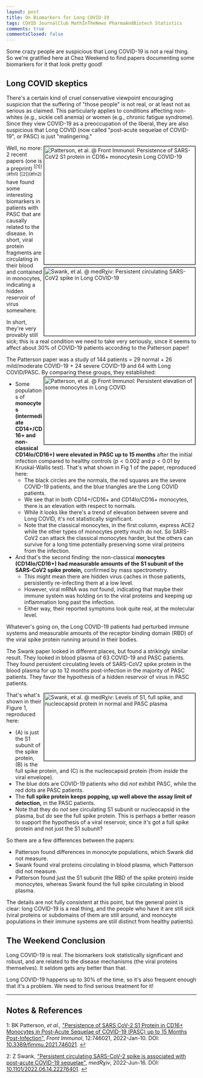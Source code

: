 ```yaml
---
layout: post
title: On Biomarkers for Long COVID-19
tags: COVID JournalClub MathInTheNews PharmaAndBiotech Statistics
comments: true
commentsClosed: false
---
```


Some crazy people are suspicious that Long COVID-19 is not a real thing.  So we're gratified here
at Chez Weekend to find papers documenting some biomarkers for it that look pretty good!  

## Long COVID skeptics  

There's a certain kind of cruel conservative viewpoint encouraging suspicion that the
suffering of "those people" is not real, or at least not as serious as claimed.  This
particularly applies to conditions affecting non-whites (e.g., sickle cell anemia) or
women (e.g., chronic fatigue syndrome).  Since they view COVID-19 as a preoccupation of
the liberal, they are also suspicious that Long COVID (now called "post-acute sequelae of
COVID-19", or PASC) is just "malingering."  

<img src="{{ site.baseurl }}/images/2022-06-23-long-covid-biomarkers-front-immunol-1.jpg" width="400" height="313" alt="Patterson, et al. @ Front Immunol: Persistence of SARS-CoV2 S1 protein in CD16+ monocytesin Long COVID-19" title="Patterson, et al. @ Front Immunol: Persistence of SARS-CoV2 S1 protein in CD16+ monocytesin Long COVID-19" style="float: right; margin: 3px 3px 3px 3px; border: 1px solid #000000;">
<img src="{{ site.baseurl }}/images/2022-06-23-long-covid-biomarkers-medrxiv-1.jpg" width="400" height="181" alt="Swank, et al. @ medR&chi;iv: Persistent circulating SARS-CoV2 spike in Long COVID-19" title="Swank, et al. @ medR&chi;iv: Persistent circulating SARS-CoV2 spike in Long COVID-19" style="float: right; margin: 3px 3px 3px 3px; border: 1px solid #000000;">
Well, no more: 2 recent papers (one is a
preprint) <sup id="fn1a">[[1]](#fn1)</sup> <sup id="fn2a">[[2]](#fn2)</sup>
have found some interesting biomarkers in patients with PASC that are causally related to
the disease.  In short, viral protein fragments are circulating in their blood and
contained in monocytes, indicating a hidden reservoir of virus somewhere.  

In short, they're very provably still sick; this is a real condition we need to take very
seriously, since it seems to affect about 30% of COVID-19 patients according to the
Patterson paper!  

The Patterson paper was a study of 144 patients = 29 normal + 26 mild/moderate COVID-19 +
24 severe COVID-19 and 64 with Long COVID/PASC.  By comparing these groups, they established:  
<a href="{{ site.baseurl }}/images/2022-06-23-long-covid-biomarkers-front-immunol-2.jpg"><img src="{{ site.baseurl }}/images/2022-06-23-long-covid-biomarkers-front-immunol-2-thumb.jpg" width="400" height="179" alt="Patterson, et al. @ Front Immunol: Persistent elevation of some monocytes in Long COVID" title="Patterson, et al. @ Front Immunol: Persistent elevation of some monocytes in Long COVID" style="float: right; margin: 3px 3px 3px 3px; border: 1px solid #000000;"></a>
- Some populations of __monocytes (intermediate CD14+/CD16+ and non-classical CD14lo/CD16+)
  were elevated in PASC up to 15 months__ after the initial infection compared to healthy
  controls ($p \lt 0.002$ and $p \lt 0.01$ by Kruskal-Wallis test).  That's what shown in
  Fig 1 of the paper, reproduced here:
  - The black circles are the normals, the red squares are the severe COVID-19 patients,
    and the blue triangles are the Long COVID patients.  
  - We see that in both CD14+/CD16+ and CD14lo/CD16+ monocytes, there is an elevation with
    respect to normals.  
  - While it looks like there's a trend of elevation between severe and Long COVID, it's
    not statistically significant.  
  - Note that the classical monocytes, in the first column, express ACE2 while the other
    types of monocytes pretty much do not.  So SARS-CoV2 can attack the classical
    monocytes harder, but the others can survive for a long time potentially preserving
    some viral proteins from the infection.  
- And that's the second finding: the non-classical __monocytes (CD14lo/CD16+) had measurable
  amounts of the S1 subunit of the SARS-CoV2 spike protein,__ confirmed by mass
  spectrometry.  
  - This might mean there are hidden virus caches in those patients, persistently
    re-infecting them at a low level.  
  - However, viral mRNA was _not_ found, indicating that maybe their immune system was
    holding on to the viral proteins and keeping up inflammation long past the infection.  
  - Either way, their reported symptoms look quite real, at the molecular level.  

Whatever's going on, the Long COVID-19 patients had perturbed immune systems and
measurable amounts of the receptor binding domain (RBD) of the viral spike protein running
around in their bodies.  

The Swank paper looked in different places, but found a strikingly similar result.  They
looked in blood plasma of 63 COVID-19 and PASC patients.  They found persistent
circulating levels of SARS-CoV2 spike protein in the blood plasma for up to 12 months
post-infection in the majority of PASC patients.  They favor the hypothesis of a hidden
reservoir of virus in PASC patients.  

<a href="{{ site.baseurl }}/images/2022-06-23-long-covid-biomarkers-medrxiv-2.jpg"><img src="{{ site.baseurl }}/images/2022-06-23-long-covid-biomarkers-medrxiv-2-thumb.jpg" width="400" height="179" alt="Swank, et al. @ medR&chi;iv: Levels of S1, full spike, and nucleocapsid protein in normal and PASC plasma" title="Swank, et al. @ medR&chi;iv: Levels of S1, full spike, and nucleocapsid protein in normal and PASC plasma" style="float: right; margin: 3px 3px 3px 3px; border: 1px solid #000000;"></a>
That's what's shown in their Figure 1, reproduced here:  
- (A) is just the S1 subunit of the spike protein, (B) is the full spike protein, and (C)
  is the nucleocapsid protein (from _inside_ the viral envelope).  
- The blue dots are COVID-19 patients who did _not_ exhibit PASC, while the red dots
  are PASC patients.  
- The __full spike protein keeps popping, up well above the assay limit of detection,__ in the
  PASC patients.
- Note that they do _not_ see circulating S1 subunit or nucleocapsid in the plasma, but
  _do_ see the full spike protein.  This is perhaps a better reason to support the
  hypothesis of a viral reservoir, since it's got a full spike protein and not just the S1
  subunit?  

So there are a few differences between the papers:  
- Patterson found differences in monocyte populations, which Swank did not measure.  
- Swank found viral proteins circulating in blood plasma, which Patterson did not measure.  
- Patterson found just the S1 subunit (the RBD of the spike protein) inside monocytes,
  whereas Swank found the full spike circulating in blood plasma.  

The details are not fully consistent at this point, but the general point is clear: long
COVID-19 is a real thing, and the people who have it are still sick (viral proteins or
subdomains of them are still around, and monocyte populations in their immune systems are
still distinct from healthy patients).  


## The Weekend Conclusion  

Long COVID-19 is real.  The biomarkers look statistically significant and robust, and are
related to the disease mechanisms (the viral proteins themselves).  It seldom gets any
better than that.  

Long COVID-19 happens up to 30% of the time, so it's also frequent enough that it's a
problem.  We need to find serious treatment for it!  

---

## Notes &amp; References  

<!--
<sup id="fn1a">[[1]](#fn1)</sup>

<a id="fn1">1</a>: ***, ["***"](***), *** [↩](#fn1a)  

<a href="{{ site.baseurl }}/images/***">
  <img src="{{ site.baseurl }}/images/***" width="400" height="***" alt="***" title="***" style="float: right; margin: 3px 3px 3px 3px; border: 1px solid #000000;">
</a>

<iframe width="400" height="224" src="***" allow="accelerometer; encrypted-media; gyroscope; picture-in-picture" allowfullscreen style="float: right; margin: 3px 3px 3px 3px; border: 1px solid #000000;"></iframe>
-->

<a id="fn1">1</a>: BK Patterson, _et al.,_ ["Persistence of SARS CoV-2 S1 Protein in CD16+ Monocytes in Post-Acute Sequelae of COVID-19 (PASC) up to 15 Months Post-Infection"](https://www.frontiersin.org/articles/10.3389/fimmu.2021.746021/full), _Front Immunol_, 12:746021, 2022-Jan-10. DOI: [10.3389/fimmu.2021.746021](https://doi.org/10.3389/fimmu.2021.746021). [↩](#fn1a)  

<a id="fn2">2</a>: Z Swank, ["Persistent circulating SARS-CoV-2 spike is associated with post-acute COVID-19 sequelae"](https://www.medrxiv.org/content/10.1101/2022.06.14.22276401v1), _medR&chi;iv_, 2022-Jun-16.  DOI: [10.1101/2022.06.14.22276401](https://doi.org/10.1101/2022.06.14.22276401).  [↩](#fn2a)  
